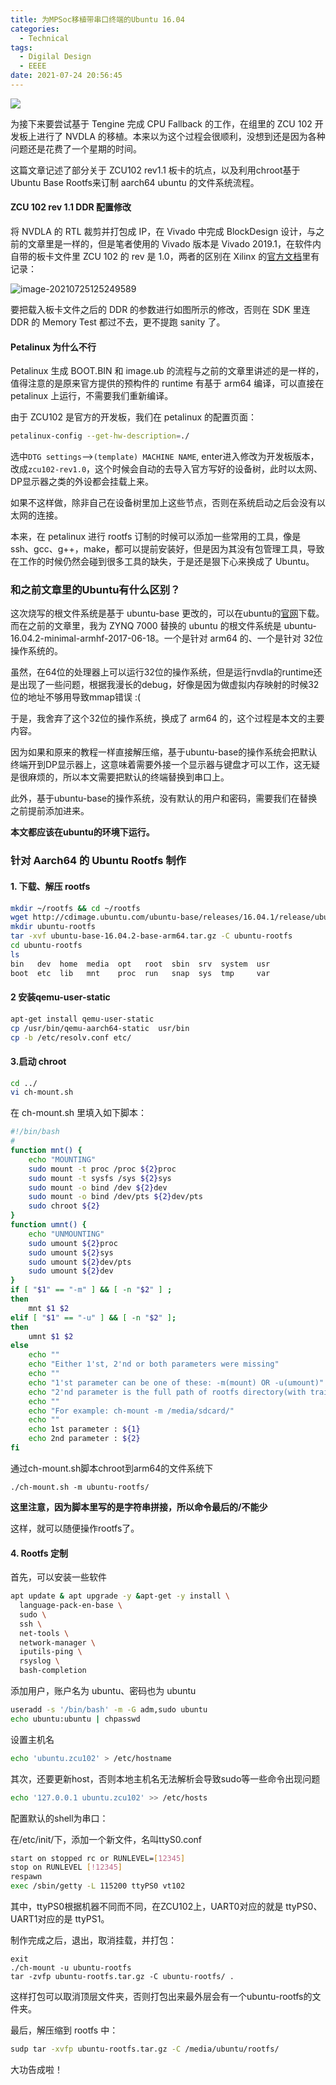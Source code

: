 ```yaml
---
title: 为MPSoc移植带串口终端的Ubuntu 16.04
categories:
  - Technical
tags:
  - Digilal Design
  - EEEE
date: 2021-07-24 20:56:45
---
```


![](https://leiblog-imgbed.oss-cn-beijing.aliyuncs.com/img/20210725151558.png)

为接下来要尝试基于 Tengine 完成 CPU Fallback 的工作，在组里的 ZCU 102 开发板上进行了 NVDLA 的移植。本来以为这个过程会很顺利，没想到还是因为各种问题还是花费了一个星期的时间。

这篇文章记述了部分关于 ZCU102 rev1.1 板卡的坑点，以及利用chroot基于Ubuntu Base Rootfs来订制 aarch64 ubuntu 的文件系统流程。

<!-- more -->

#### ZCU 102 rev 1.1 DDR 配置修改

将 NVDLA 的 RTL 裁剪并打包成 IP，在 Vivado 中完成 BlockDesign 设计，与之前的文章里是一样的，但是笔者使用的 Vivado 版本是 Vivado 2019.1，在软件内自带的板卡文件里 ZCU 102 的 rev 是 1.0，两者的区别在 Xilinx 的[官方文档](https://www.xilinx.com/support/answers/71961.html)里有记录：

![image-20210725125249589](https://leiblog-imgbed.oss-cn-beijing.aliyuncs.com/img/image-20210725125249589.png) 

要把载入板卡文件之后的 DDR 的参数进行如图所示的修改，否则在 SDK 里连 DDR 的 Memory Test 都过不去，更不提跑 sanity 了。

#### Petalinux 为什么不行

Petalinux 生成 BOOT.BIN 和 image.ub 的流程与之前的文章里讲述的是一样的，值得注意的是原来官方提供的预构件的 runtime 有基于 arm64 编译，可以直接在 petalinux 上运行，不需要我们重新编译。

由于 ZCU102 是官方的开发板，我们在 petalinux 的配置页面：

```bash
petalinux-config --get-hw-description=./
```

选中`DTG settings`–>`(template) MACHINE NAME`, enter进入修改为开发板版本，改成`zcu102-rev1.0`，这个时候会自动的去导入官方写好的设备树，此时以太网、DP显示器之类的外设都会挂载上来。

如果不这样做，除非自己在设备树里加上这些节点，否则在系统启动之后会没有以太网的连接。

本来，在 petalinux 进行 rootfs 订制的时候可以添加一些常用的工具，像是 ssh、gcc、g++，make，都可以提前安装好，但是因为其没有包管理工具，导致在工作的时候仍然会碰到很多工具的缺失，于是还是狠下心来换成了 Ubuntu。

### 和之前文章里的Ubuntu有什么区别？

这次烧写的根文件系统是基于 ubuntu-base 更改的，可以在ubuntu的[官网](http://cdimage.ubuntu.com/ubuntu-base/releases/16.04/release/)下载。而在之前的文章里，我为 ZYNQ 7000 替换的 ubuntu 的根文件系统是 ubuntu-16.04.2-minimal-armhf-2017-06-18。一个是针对 arm64 的、一个是针对 32位操作系统的。

虽然，在64位的处理器上可以运行32位的操作系统，但是运行nvdla的runtime还是出现了一些问题，根据我漫长的debug，好像是因为做虚拟内存映射的时候32位的地址不够用导致mmap错误 :(

于是，我舍弃了这个32位的操作系统，换成了 arm64 的，这个过程是本文的主要内容。

因为如果和原来的教程一样直接解压缩，基于ubuntu-base的操作系统会把默认终端开到DP显示器上，这意味着需要外接一个显示器与键盘才可以工作，这无疑是很麻烦的，所以本文需要把默认的终端替换到串口上。

此外，基于ubuntu-base的操作系统，没有默认的用户和密码，需要我们在替换之前提前添加进来。

**本文都应该在ubuntu的环境下运行。**

### 针对 Aarch64 的 Ubuntu Rootfs 制作

#### 1. 下载、解压 rootfs

```bash
mkdir ~/rootfs && cd ~/rootfs
wget http://cdimage.ubuntu.com/ubuntu-base/releases/16.04.1/release/ubuntu-base-16.04.2-base-arm64.tar.gz
mkdir ubuntu-rootfs
tar -xvf ubuntu-base-16.04.2-base-arm64.tar.gz -C ubuntu-rootfs
cd ubuntu-rootfs
ls
bin   dev  home  media  opt   root  sbin  srv  system  usr
boot  etc  lib   mnt    proc  run   snap  sys  tmp     var
```

#### 2 安装qemu-user-static

```bash
apt-get install qemu-user-static
cp /usr/bin/qemu-aarch64-static  usr/bin
cp -b /etc/resolv.conf etc/
```

#### 3.启动 chroot

```bash
cd ../
vi ch-mount.sh
```

在 ch-mount.sh 里填入如下脚本：

```bash
#!/bin/bash
# 
function mnt() {
    echo "MOUNTING"
    sudo mount -t proc /proc ${2}proc
    sudo mount -t sysfs /sys ${2}sys
    sudo mount -o bind /dev ${2}dev
    sudo mount -o bind /dev/pts ${2}dev/pts		
    sudo chroot ${2}
}
function umnt() {
    echo "UNMOUNTING"
    sudo umount ${2}proc
    sudo umount ${2}sys
    sudo umount ${2}dev/pts
    sudo umount ${2}dev
}
if [ "$1" == "-m" ] && [ -n "$2" ] ;
then
    mnt $1 $2
elif [ "$1" == "-u" ] && [ -n "$2" ];
then
    umnt $1 $2
else
    echo ""
    echo "Either 1'st, 2'nd or both parameters were missing"
    echo ""
    echo "1'st parameter can be one of these: -m(mount) OR -u(umount)"
    echo "2'nd parameter is the full path of rootfs directory(with trailing '/')"
    echo ""
    echo "For example: ch-mount -m /media/sdcard/"
    echo ""
    echo 1st parameter : ${1}
    echo 2nd parameter : ${2}
fi
```

通过ch-mount.sh脚本chroot到arm64的文件系统下

```shell
./ch-mount.sh -m ubuntu-rootfs/
```

**这里注意，因为脚本里写的是字符串拼接，所以命令最后的/不能少**

这样，就可以随便操作rootfs了。

####  4. Rootfs 定制

首先，可以安装一些软件

```bash
apt update & apt upgrade -y &apt-get -y install \
  language-pack-en-base \
  sudo \
  ssh \
  net-tools \
  network-manager \
  iputils-ping \
  rsyslog \
  bash-completion
```

添加用户，账户名为 ubuntu、密码也为 ubuntu

```bash
useradd -s '/bin/bash' -m -G adm,sudo ubuntu
echo ubuntu:ubuntu | chpasswd
```

设置主机名

```bash
echo 'ubuntu.zcu102' > /etc/hostname
```

其次，还要更新host，否则本地主机名无法解析会导致sudo等一些命令出现问题

```bash
echo '127.0.0.1 ubuntu.zcu102' >> /etc/hosts
```

配置默认的shell为串口：

在/etc/init/下，添加一个新文件，名叫ttyS0.conf

```bash
start on stopped rc or RUNLEVEL=[12345]
stop on RUNLEVEL [!12345]
respawn
exec /sbin/getty -L 115200 ttyPS0 vt102
```

其中，ttyPS0根据机器不同而不同，在ZCU102上，UART0对应的就是 ttyPS0、UART1对应的是 ttyPS1。

制作完成之后，退出，取消挂载，并打包：

```shell
exit
./ch-mount -u ubuntu-rootfs
tar -zvfp ubuntu-rootfs.tar.gz -C ubuntu-rootfs/ .
```

这样打包可以取消顶层文件夹，否则打包出来最外层会有一个ubuntu-rootfs的文件夹。

最后，解压缩到 rootfs 中：

```bash
sudp tar -xvfp ubuntu-rootfs.tar.gz -C /media/ubuntu/rootfs/
```

大功告成啦！
